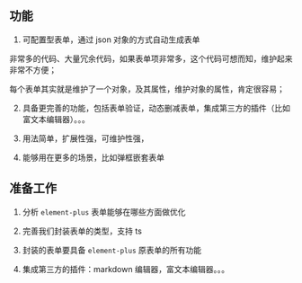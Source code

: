 ## 功能

1. 可配置型表单，通过 json 对象的方式自动生成表单

非常多的代码、大量冗余代码，如果表单项非常多，这个代码可想而知，维护起来非常不方便；

每个表单其实就是维护了一个对象，及其属性，维护对象的属性，肯定很容易；

2. 具备更完善的功能，包括表单验证，动态删减表单，集成第三方的插件（比如富文本编辑器）。。。

3. 用法简单，扩展性强，可维护性强，

4. 能够用在更多的场景，比如弹框嵌套表单

## 准备工作

1. 分析 `element-plus` 表单能够在哪些方面做优化

2. 完善我们封装表单的类型，支持 ts

3. 封装的表单要具备 `element-plus` 原表单的所有功能

4. 集成第三方的插件：markdown 编辑器，富文本编辑器。。。
